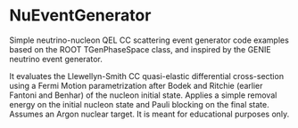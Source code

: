 # NuEventGenerator
Simple neutrino-nucleon QEL CC scattering event generator code examples based on the ROOT TGenPhaseSpace class, and inspired by the GENIE neutrino event generator.

It evaluates the Llewellyn-Smith CC quasi-elastic differential cross-section using a Fermi Motion parametrization after Bodek and Ritchie (earlier Fantoni and Benhar) of the nucleon initial state. Applies a simple removal energy on the initial nucleon state and Pauli blocking on the final state. Assumes an Argon nuclear target. It is meant for educational purposes only.
